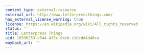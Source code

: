 ```yaml
---
content_type: external-resource
external_url: http://www.letterpressthings.com/
has_external_license_warning: true
license: https://en.wikipedia.org/wiki/All_rights_reserved
status: ''
title: Letterpress Things
uid: 16396253-e544-4f3c-94cb-c1dcdd4d40ca
wayback_url: ''
---
```

